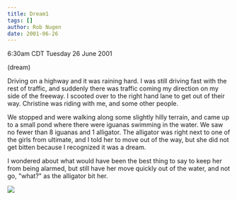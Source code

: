 ```yaml
---
title: Dream1
tags: []
author: Rob Nugen
date: 2001-06-26
---
```


<title></title>
<p class=date>6:30am CDT Tuesday 26 June 2001</p>
<p class=note>(dream)</p>

<p class=dream>Driving on a highway and it was raining hard.  I was
still driving fast with the rest of traffic, and suddenly there was
traffic coming my direction on my side of the freeway.  I scooted
over to the right hand lane to get out of their way.  Christine was
riding with me, and some other people.</p>

<p class=dream>We stopped and were walking along some slightly hilly
terrain, and came up to a small pond where there were iguanas swimming
in the water.  We saw no fewer than 8 iguanas and 1 alligator.  The
alligator was right next to one of the girls from ultimate, and I told
her to move out of the way, but she did not get bitten because I
recognized it was a dream.</p>

<p class=dream>I wondered about what would have been the best thing to
say to keep her from being alarmed, but still have her move quickly out
of the water, and not go, "what?" as the alligator bit her.</p>

<p><img src='/images/rob/wL-ROB.gif'/></p>

